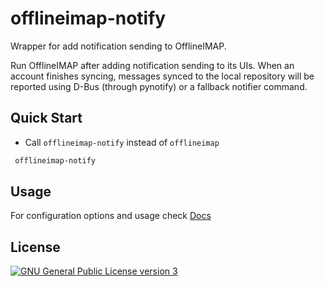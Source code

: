 # offlineimap-notify

Wrapper for add notification sending to OfflineIMAP.

Run OfflineIMAP after adding notification sending to its UIs.  When an account
finishes syncing, messages synced to the local repository will be reported
using D-Bus (through pynotify) or a fallback notifier command.

## Quick Start

* Call `offlineimap-notify` instead of `offlineimap`

```sh
 offlineimap-notify
```

## Usage
For configuration options and usage check [Docs](/master/docs/offlineimap-notify.md)

## License
[![GNU General Public License version 3](https://www.gnu.org/graphics/gplv3-127x51.png)](/master/LICENSE)
